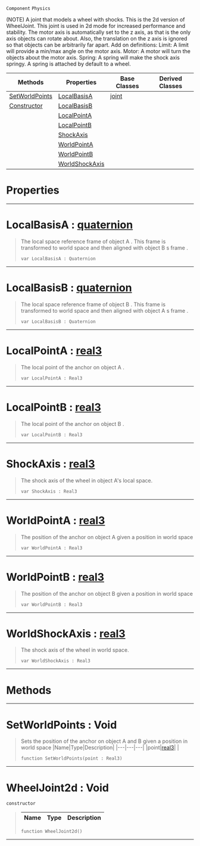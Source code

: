  `Component` `Physics`



(NOTE) A joint that models a wheel with shocks. This is the 2d version of WheelJoint. This joint is used in 2d mode for increased performance and stability. The motor axis is automatically set to the z axis, as that is the only axis objects can rotate about. Also, the translation on the z axis is ignored so that objects can be arbitrarily far apart. Add on definitions: Limit: A limit will provide a min/max angle on the motor axis. Motor: A motor will turn the objects about the motor axis. Spring: A spring will make the shock axis springy. A spring is attached by default to a wheel.

|Methods|Properties|Base Classes|Derived Classes|
|---|---|---|---|
|[ SetWorldPoints](https://github.com/zeroengineteam/ZeroDocs/blob/master/code_reference/class_reference/wheeljoint2d.markdown#setworldpoints-void)|[ LocalBasisA](https://github.com/zeroengineteam/ZeroDocs/blob/master/code_reference/class_reference/wheeljoint2d.markdown#localbasisa-zero-engine)|[joint](https://github.com/zeroengineteam/ZeroDocs/blob/master/code_reference/class_reference/joint.markdown)| |
|[ Constructor](https://github.com/zeroengineteam/ZeroDocs/blob/master/code_reference/class_reference/wheeljoint2d.markdown#wheeljoint2d-void)|[ LocalBasisB](https://github.com/zeroengineteam/ZeroDocs/blob/master/code_reference/class_reference/wheeljoint2d.markdown#localbasisb-zero-engine)| | |
| |[ LocalPointA](https://github.com/zeroengineteam/ZeroDocs/blob/master/code_reference/class_reference/wheeljoint2d.markdown#localpointa-zero-engine)| | |
| |[ LocalPointB](https://github.com/zeroengineteam/ZeroDocs/blob/master/code_reference/class_reference/wheeljoint2d.markdown#localpointb-zero-engine)| | |
| |[ ShockAxis](https://github.com/zeroengineteam/ZeroDocs/blob/master/code_reference/class_reference/wheeljoint2d.markdown#shockaxis-zero-engine-do)| | |
| |[ WorldPointA](https://github.com/zeroengineteam/ZeroDocs/blob/master/code_reference/class_reference/wheeljoint2d.markdown#worldpointa-zero-engine)| | |
| |[ WorldPointB](https://github.com/zeroengineteam/ZeroDocs/blob/master/code_reference/class_reference/wheeljoint2d.markdown#worldpointb-zero-engine)| | |
| |[ WorldShockAxis](https://github.com/zeroengineteam/ZeroDocs/blob/master/code_reference/class_reference/wheeljoint2d.markdown#worldshockaxis-zero-engi)| | |


 #  Properties


---  
 #  LocalBasisA : [quaternion](https://github.com/zeroengineteam/ZeroDocs/blob/master/code_reference/zilch_base_types/quaternion.markdown)

> The local space reference frame of object A . This frame is transformed to world space and then aligned with object B s frame . 
> ``` lang=cpp, name=Zilch
> var LocalBasisA : Quaternion


---  
 #  LocalBasisB : [quaternion](https://github.com/zeroengineteam/ZeroDocs/blob/master/code_reference/zilch_base_types/quaternion.markdown)

> The local space reference frame of object B . This frame is transformed to world space and then aligned with object A s frame . 
> ``` lang=cpp, name=Zilch
> var LocalBasisB : Quaternion


---  
 #  LocalPointA : [real3](https://github.com/zeroengineteam/ZeroDocs/blob/master/code_reference/zilch_base_types/real3.markdown)

> The local point of the anchor on object A . 
> ``` lang=cpp, name=Zilch
> var LocalPointA : Real3


---  
 #  LocalPointB : [real3](https://github.com/zeroengineteam/ZeroDocs/blob/master/code_reference/zilch_base_types/real3.markdown)

> The local point of the anchor on object B . 
> ``` lang=cpp, name=Zilch
> var LocalPointB : Real3


---  
 #  ShockAxis : [real3](https://github.com/zeroengineteam/ZeroDocs/blob/master/code_reference/zilch_base_types/real3.markdown)

> The shock axis of the wheel in object A's local space.
> ``` lang=cpp, name=Zilch
> var ShockAxis : Real3


---  
 #  WorldPointA : [real3](https://github.com/zeroengineteam/ZeroDocs/blob/master/code_reference/zilch_base_types/real3.markdown)

> The position of the anchor on object A given a position in world space 
> ``` lang=cpp, name=Zilch
> var WorldPointA : Real3


---  
 #  WorldPointB : [real3](https://github.com/zeroengineteam/ZeroDocs/blob/master/code_reference/zilch_base_types/real3.markdown)

> The position of the anchor on object B given a position in world space 
> ``` lang=cpp, name=Zilch
> var WorldPointB : Real3


---  
 #  WorldShockAxis : [real3](https://github.com/zeroengineteam/ZeroDocs/blob/master/code_reference/zilch_base_types/real3.markdown)

> The shock axis of the wheel in world space.
> ``` lang=cpp, name=Zilch
> var WorldShockAxis : Real3


---  
 #  Methods


---  
 #  SetWorldPoints : Void

> Sets the position of the anchor on object A and B given a position in world space 
> |Name|Type|Description|
> |---|---|---|
> |point|[real3](https://github.com/zeroengineteam/ZeroDocs/blob/master/code_reference/zilch_base_types/real3.markdown)| |
> ``` lang=cpp, name=Zilch
> function SetWorldPoints(point : Real3)
> ``` 


---  
 #  WheelJoint2d : Void

 `constructor`

> 
> |Name|Type|Description|
> |---|---|---|
> ``` lang=cpp, name=Zilch
> function WheelJoint2d()
> ``` 


---  
 

 